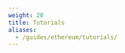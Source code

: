 ```yaml
---
weight: 20
title: Tutorials
aliases:
  - /guides/ethereum/tutorials/
---
```


<!--
    List of potential other tutorials we had:
      - List most recent transactions, and listen to new ones
      - Shine end-to-end application using React/TypeScript
      - Slack notification from on-chain events (Workers I think)
      - Reliably sync a database (cursors + navigating forks concepts)
-->

